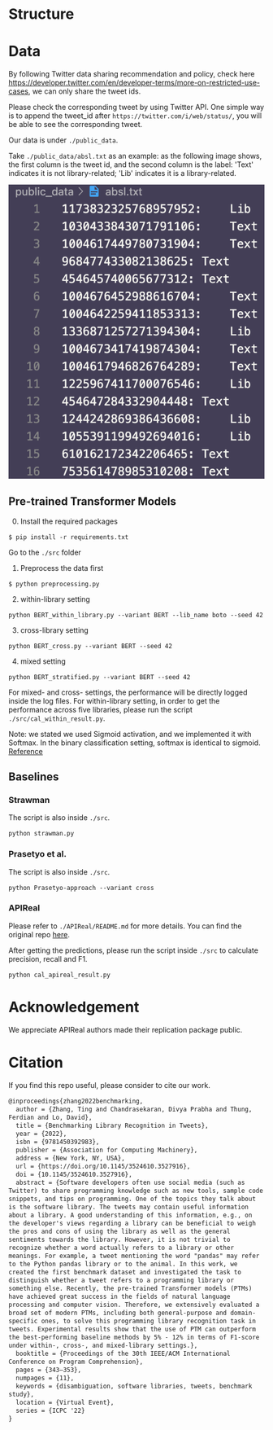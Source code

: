 # Structure
# Data
By following Twitter data sharing recommendation and policy, check here https://developer.twitter.com/en/developer-terms/more-on-restricted-use-cases, we can only share the tweet ids.

Please check the corresponding tweet by using Twitter API. One simple way is to append the tweet_id after `https://twitter.com/i/web/status/`, you will be able to see the corresponding tweet.

Our data is under `./public_data`.

Take `./public_data/absl.txt` as an example: as the following image shows, the first column is the tweet id, and the second column is the label: 'Text' indicates it is not library-related; 'Lib' indicates it is a library-related.

![image](./public_data/example.png) 


## Pre-trained Transformer Models
0. Install the required packages
```
$ pip install -r requirements.txt
```
Go to the `./src` folder

1. Preprocess the data first
```
$ python preprocessing.py
```

2. within-library setting
```
python BERT_within_library.py --variant BERT --lib_name boto --seed 42
```

3. cross-library setting
```
python BERT_cross.py --variant BERT --seed 42
```

4. mixed setting
```
python BERT_stratified.py --variant BERT --seed 42
```

For mixed- and cross- settings, the performance will be directly logged inside the log files. For within-library setting, in order to get the performance across five libraries, please run the script `./src/cal_within_result.py`.

Note: we stated we used Sigmoid activation, and we implemented it with Softmax. In the binary classification setting, softmax is identical to sigmoid. [Reference](https://web.stanford.edu/~nanbhas/blog/sigmoid-softmax/#convergence)

## Baselines
### Strawman
The script is also inside `./src`.

```
python strawman.py
```

### Prasetyo et al.
The script is also inside `./src`.

```
python Prasetyo-approach --variant cross
```

### APIReal
Please refer to `./APIReal/README.md` for more details. You can find the original repo [here](https://github.com/baolingfeng/APIExing).

After getting the predictions, please run the script inside `./src` to calculate precision, recall and F1.

```
python cal_apireal_result.py
```

# Acknowledgement
We appreciate APIReal authors made their replication package public.

# Citation
If you find this repo useful, please consider to cite our work.

```
@inproceedings{zhang2022benchmarking,
  author = {Zhang, Ting and Chandrasekaran, Divya Prabha and Thung, Ferdian and Lo, David},
  title = {Benchmarking Library Recognition in Tweets},
  year = {2022},
  isbn = {9781450392983},
  publisher = {Association for Computing Machinery},
  address = {New York, NY, USA},
  url = {https://doi.org/10.1145/3524610.3527916},
  doi = {10.1145/3524610.3527916},
  abstract = {Software developers often use social media (such as Twitter) to share programming knowledge such as new tools, sample code snippets, and tips on programming. One of the topics they talk about is the software library. The tweets may contain useful information about a library. A good understanding of this information, e.g., on the developer's views regarding a library can be beneficial to weigh the pros and cons of using the library as well as the general sentiments towards the library. However, it is not trivial to recognize whether a word actually refers to a library or other meanings. For example, a tweet mentioning the word "pandas" may refer to the Python pandas library or to the animal. In this work, we created the first benchmark dataset and investigated the task to distinguish whether a tweet refers to a programming library or something else. Recently, the pre-trained Transformer models (PTMs) have achieved great success in the fields of natural language processing and computer vision. Therefore, we extensively evaluated a broad set of modern PTMs, including both general-purpose and domain-specific ones, to solve this programming library recognition task in tweets. Experimental results show that the use of PTM can outperform the best-performing baseline methods by 5% - 12% in terms of F1-score under within-, cross-, and mixed-library settings.},
  booktitle = {Proceedings of the 30th IEEE/ACM International Conference on Program Comprehension},
  pages = {343–353},
  numpages = {11},
  keywords = {disambiguation, software libraries, tweets, benchmark study},
  location = {Virtual Event},
  series = {ICPC '22}
}
```
